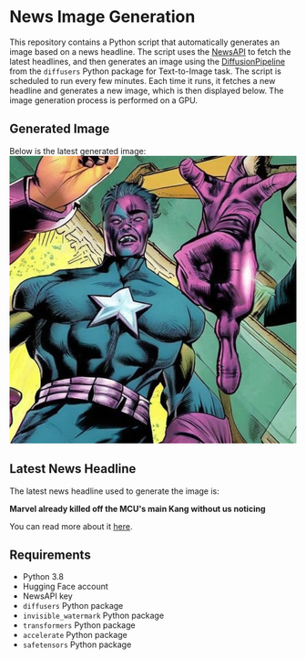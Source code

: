 # News Image Generation
This repository contains a Python script that automatically generates an image based on a news headline. The script uses the [NewsAPI](https://newsapi.org/) to fetch the latest headlines, and then generates an image using the [DiffusionPipeline](https://github.com/huggingface/diffusers) from the `diffusers` Python package for Text-to-Image task.
The script is scheduled to run every few minutes. Each time it runs, it fetches a new headline and generates a new image, which is then displayed below. The image generation process is performed on a GPU.

## Generated Image
Below is the latest generated image:
![Generated Image](image.png)

## Latest News Headline
The latest news headline used to generate the image is:

**Marvel already killed off the MCU's main Kang without us noticing**

You can read more about it [here](https://news.google.com/rss/articles/CBMimgFBVV95cUxNR2JYZTJGOEpmQ3NJSURfTDJ5TEtCeUR4U0k3VWU0bnR6cGJHemVXVXRqdUt0VS1lR0NCZE5uR2dDM3E3b1hwMjRDWWZ4MnNqb09DS2hsZUZnbGZCY0t3OXBaNXdJUzNBYThoXy1ldGNta3dVOVB0ekxBdEZ5V0tXTlpNdWdGZnJBd01fdjVXRlNvTlo1Q2NOSkhn?oc=5).

## Requirements
- Python 3.8
- Hugging Face account
- NewsAPI key
- `diffusers` Python package
- `invisible_watermark` Python package
- `transformers` Python package
- `accelerate` Python package
- `safetensors` Python package
